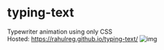 # typing-text
Typewriter animation using only CSS <br/>
Hosted: https://rahulreg.github.io/typing-text/
![img](https://i.ibb.co/KrYXGCL/10.png)
